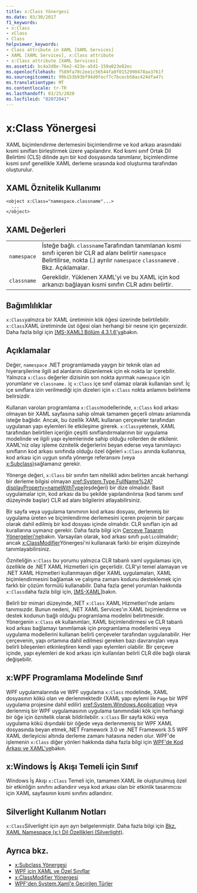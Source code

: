 ```yaml
---
title: x:Class Yönergesi
ms.date: 03/30/2017
f1_keywords:
- x:Class
- xClass
- Class
helpviewer_keywords:
- Class attribute in XAML [XAML Services]
- XAML [XAML Services], x:Class attribute
- x:Class attribute [XAML Services]
ms.assetid: bc4a3d8e-76e2-423e-a5d1-159a023e82ec
ms.openlocfilehash: f589fa70c2ee1c56544fa0f0152990478aa3761f
ms.sourcegitcommit: 99b153b93bf94d0fecf7c7bcecb58ac424dfa47c
ms.translationtype: MT
ms.contentlocale: tr-TR
ms.lasthandoff: 03/25/2020
ms.locfileid: "82072041"
---
```

# <a name="xclass-directive"></a>x:Class Yönergesi
XAML biçimlendirme derlemesini biçimlendirme ve kod arkası arasındaki kısmi sınıfları birleştirmek üzere yapılandırır. Kod kısmi sınıf Ortak Dil Belirtimi (CLS) dilinde ayrı bir kod dosyasında tanımlanır, biçimlendirme kısmi sınıf genellikle XAML derleme sırasında kod oluşturma tarafından oluşturulur.

## <a name="xaml-attribute-usage"></a>XAML Öznitelik Kullanımı

```xaml
<object x:Class="namespace.classname"...>
  ...
</object>
```

## <a name="xaml-values"></a>XAML Değerleri

|||
|-|-|
|`namespace`|İsteğe bağlı. `classname`Tarafından tanımlanan kısmi sınıfı içeren bir CLR ad alanı belirtir `namespace` Belirtilirse, nokta (.) ayrılır `namespace` `classname`ve . Bkz. Açıklamalar.|
|`classname`|Gereklidir. Yüklenen XAML'yi ve bu XAML için kod arkanızı bağlayan kısmi sınıfın CLR adını belirtir.|

## <a name="dependencies"></a>Bağımlılıklar

`x:Class`yalnızca bir XAML üretiminin kök öğesi üzerinde belirtilebilir. `x:Class`XAML üretiminde üst öğesi olan herhangi bir nesne için geçersizdir. Daha fazla bilgi için [ \[MS-XAML\] Bölüm 4.3.1.6'ya](https://docs.microsoft.com/previous-versions/msp-n-p/ff650760(v=pandp.10))bakın.

## <a name="remarks"></a>Açıklamalar

Değer, `namespace` .NET programlamada yaygın bir teknik olan ad hiyerarşilerine ilgili ad alanlarını düzenlemek için ek nokta lar içerebilir. Yalnızca `x:Class` değerler dizisinin son nokta ayırmak `namespace` için yorumlanır ve `classname.` iç `x:Class` içe sınıf olamaz olarak kullanılan sınıf. İç içe sınıflara izin verilmediği için dizeleri için `x:Class` nokta anlamını belirleme belirsizdir.

Kullanan varolan programlama `x:Class`modellerinde, `x:Class` kod arkası olmayan bir XAML sayfasına sahip olmak tamamen geçerli olması anlamında isteğe bağlıdır. Ancak, bu özellik XAML kullanan çerçeveler tarafından uygulanan yapı eylemleri ile etkileşime girerek. `x:Class`yetenek, XAML tarafından belirtilen içeriğin çeşitli sınıflandırmalarının bir uygulama modelinde ve ilgili yapı eylemlerinde sahip olduğu rollerden de etkilenir. XAML'niz olay işleme öznitelik değerlerini beyan ederse veya tanımlayıcı sınıfların kod arkası sınıfında olduğu özel öğeleri `x:Class` anında kullanırsa, kod arkası için uygun sınıfa yönerge referansını (veya [x:Subclass)](xsubclass-directive.md)sağlamanız gerekir.

Yönerge değeri, `x:Class` bir sınıfın tam nitelikli adını belirten ancak herhangi bir derleme bilgisi olmayan <xref:System.Type.FullName%2A?displayProperty=nameWithType>(eşdeğeri) bir dize olmalıdır. Basit uygulamalar için, kod arkası da bu şekilde yapılandırılırsa (kod tanımı sınıf düzeyinde başlar) CLR ad alanı bilgilerini atlayabilirsiniz.

Bir sayfa veya uygulama tanımının kod arkası dosyası, derlenmiş bir uygulama üreten ve biçimlendirme derlemesini içeren projenin bir parçası olarak dahil edilmiş bir kod dosyası içinde olmalıdır. CLR sınıfları için ad kurallarına uymanız gerekir. Daha fazla bilgi için [Çerçeve Tasarım Yönergeleri'ne](../../../api/index.md)bakın. Varsayılan olarak, kod arkası sınıfı `public`olmalıdır; ancak [x:ClassModifier](xclassmodifier-directive.md)Yönergesi'ni kullanarak farklı bir erişim düzeyinde tanımlayabilirsiniz.

Özniteliğin `x:Class` bu yorumu yalnızca CLR tabanlı xaml uygulaması için, özellikle de .NET XAML Hizmetleri için geçerlidir. CLR'yi temel alamayan ve .NET XAML Hizmetleri kullanmayan diğer XAML uygulamaları, XAML biçimlendirmesini bağlamak ve çalışma zamanı kodunu desteklemek için farklı bir çözüm formülü kullanabilir. Daha fazla genel yorumları hakkında `x:Class`daha fazla bilgi için, [ \[MS-XAML\]](https://docs.microsoft.com/previous-versions/msp-n-p/ff650760(v=pandp.10))bakın.

Belirli bir mimari düzeyinde,.NET `x:Class` XAML Hizmetleri'nde anlamı tanımsızdır. Bunun nedeni, .NET XAML Services'ın XAML biçimlendirme ve destek kodunun bağlı olduğu programlama modelini belirtmesidir. Yönergenin `x:Class` ek kullanımları, XAML biçimlendirmesi ve CLR tabanlı kod arkası bağlamayı tanımlamak için programlama modellerini veya uygulama modellerini kullanan belirli çerçeveler tarafından uygulanabilir. Her çerçevenin, yapı ortamına dahil edilmesi gereken bazı davranışları veya belirli bileşenleri etkinleştiren kendi yapı eylemleri olabilir. Bir çerçeve içinde, yapı eylemleri de kod arkası için kullanılan belirli CLR dile bağlı olarak değişebilir.

## <a name="xclass-in-the-wpf-programming-model"></a>x:WPF Programlama Modelinde Sınıf

WPF uygulamalarında ve WPF uygulama `x:Class` modelinde, XAML dosyasının kökü olan ve derlenmektedir (XAML yapı eylemi ile `Page` bir WPF uygulama projesine dahil edilir) <xref:System.Windows.Application> veya derlenmiş bir WPF uygulamasının uygulama tanımındaki kök için herhangi bir öğe için öznitelik olarak bildirilebilir. `x:Class` Bir sayfa kökü veya uygulama kökü dışındaki bir öğede veya derlenmemiş bir WPF XAML dosyasında beyan etmek,.NET Framework 3.0 ve .NET Framework 3.5 WPF XAML derleyicisi altında derleme zamanı hatasına neden olur. WPF'de işlemenin `x:Class` diğer yönleri hakkında daha fazla bilgi için [WPF'de Kod Arkası ve XAML'ye](../../framework/wpf/advanced/code-behind-and-xaml-in-wpf.md)bakın.

## <a name="xclass-for-windows-workflow-foundation"></a>x:Windows İş Akışı Temeli için Sınıf
Windows İş Akışı `x:Class` Temeli için, tamamen XAML ile oluşturulmuş özel bir etkinliğin sınıfını adlandırır veya kod arkası olan bir etkinlik tasarımcısı için XAML sayfasının kısmi sınıfını adlandırır.

## <a name="silverlight-usage-notes"></a>Silverlight Kullanım Notları

`x:Class`Silverlight için ayrı ayrı belgelenmiştir. Daha fazla bilgi için [Bkz. XAML Namespace (x:) Dil Özellikleri (Silverlight)](https://docs.microsoft.com/previous-versions/windows/silverlight/dotnet-windows-silverlight/cc188995(v=vs.95)).

## <a name="see-also"></a>Ayrıca bkz.

- [x:Subclass Yönergesi](xsubclass-directive.md)
- [WPF için XAML ve Özel Sınıflar](../../framework/wpf/advanced/xaml-and-custom-classes-for-wpf.md)
- [x:ClassModifier Yönergesi](xclassmodifier-directive.md)
- [WPF'den System.Xaml'e Geçirilen Türler](../../framework/wpf/advanced/types-migrated-from-wpf-to-system.md)
